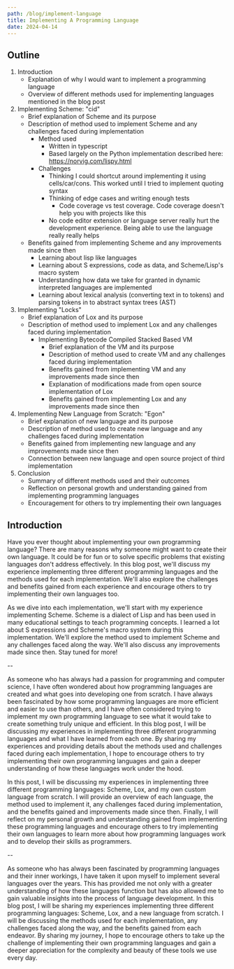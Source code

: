 ```yaml
---
path: /blog/implement-language
title: Implementing A Programming Language
date: 2024-04-14
---
```


## Outline

1. Introduction
    - Explanation of why I would want to implement a programming language
    - Overview of different methods used for implementing languages mentioned in the blog post
2. Implementing Scheme: "cid"
    - Brief explanation of Scheme and its purpose
    - Description of method used to implement Scheme and any challenges faced during implementation
        - Method used
            - Written in typescript
            - Based largely on the Python implementation described here: https://norvig.com/lispy.html
        - Challenges
            - Thinking I could shortcut around implementing it using cells/car/cons. This worked until I tried to implement quoting syntax
            - Thinking of edge cases and writing enough tests
                - Code coverage vs test coverage. Code coverage doesn't help you with projects like this
            - No code editor extension or language server really hurt the development experience. Being able to use the language really really helps
    - Benefits gained from implementing Scheme and any improvements made since then
        - Learning about lisp like languages
        - Learning about S expressions, code as data, and Scheme/Lisp's macro system
        - Understanding how data we take for granted in dynamic interpreted languages are implemented
        - Learning about lexical analysis (converting text in to tokens) and parsing tokens in to abstract syntax trees (AST)
3. Implementing "Locks"
    - Brief explanation of Lox and its purpose
    - Description of method used to implement Lox and any challenges faced during implementation
        - Implementing Bytecode Compiled Stacked Based VM
            - Brief explanation of the VM and its purpose
            - Description of method used to create VM and any challenges faced during implementation
            - Benefits gained from implementing VM and any improvements made since then
            - Explanation of modifications made from open source implementation of Lox
            - Benefits gained from implementing Lox and any improvements made since then
4. Implementing New Language from Scratch: "Egon"
    - Brief explanation of new language and its purpose
    - Description of method used to create new language and any challenges faced during implementation
    - Benefits gained from implementing new language and any improvements made since then
    - Connection between new language and open source project of third implementation
5. Conclusion
    - Summary of different methods used and their outcomes
    - Reflection on personal growth and understanding gained from implementing programming languages
    - Encouragement for others to try implementing their own languages

## Introduction

Have you ever thought about implementing your own programming language? There are many reasons why someone might want to create their own language. It could be for fun or to solve specific problems that existing languages don't address effectively. In this blog post, we'll discuss my experience implementing three different programming languages and the methods used for each implementation. We'll also explore the challenges and benefits gained from each experience and encourage others to try implementing their own languages too.

As we dive into each implementation, we'll start with my experience implementing Scheme. Scheme is a dialect of Lisp and has been used in many educational settings to teach programming concepts. I learned a lot about S expressions and Scheme's macro system during this implementation. We'll explore the method used to implement Scheme and any challenges faced along the way. We'll also discuss any improvements made since then. Stay tuned for more!

--

As someone who has always had a passion for programming and computer science, I have often wondered about how programming languages are created and what goes into developing one from scratch. I have always been fascinated by how some programming languages are more efficient and easier to use than others, and I have often considered trying to implement my own programming language to see what it would take to create something truly unique and efficient. In this blog post, I will be discussing my experiences in implementing three different programming languages and what I have learned from each one. By sharing my experiences and providing details about the methods used and challenges faced during each implementation, I hope to encourage others to try implementing their own programming languages and gain a deeper understanding of how these languages work under the hood.

In this post, I will be discussing my experiences in implementing three different programming languages: Scheme, Lox, and my own custom language from scratch. I will provide an overview of each language, the method used to implement it, any challenges faced during implementation, and the benefits gained and improvements made since then. Finally, I will reflect on my personal growth and understanding gained from implementing these programming languages and encourage others to try implementing their own languages to learn more about how programming languages work and to develop their skills as programmers.

--

As someone who has always been fascinated by programming languages and their inner workings, I have taken it upon myself to implement several languages over the years. This has provided me not only with a greater understanding of how these languages function but has also allowed me to gain valuable insights into the process of language development. In this blog post, I will be sharing my experiences implementing three different programming languages: Scheme, Lox, and a new language from scratch. I will be discussing the methods used for each implementation, any challenges faced along the way, and the benefits gained from each endeavor. By sharing my journey, I hope to encourage others to take up the challenge of implementing their own programming languages and gain a deeper appreciation for the complexity and beauty of these tools we use every day.